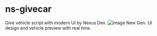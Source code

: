 # ns-givecar
Give vehicle script with modern UI by Nexus Dev.
![image](https://github.com/user-attachments/assets/70eb3bac-9f47-47c3-8ad9-482eb7a8b023)
New Gen. UI design and vehicle preview with real time.
